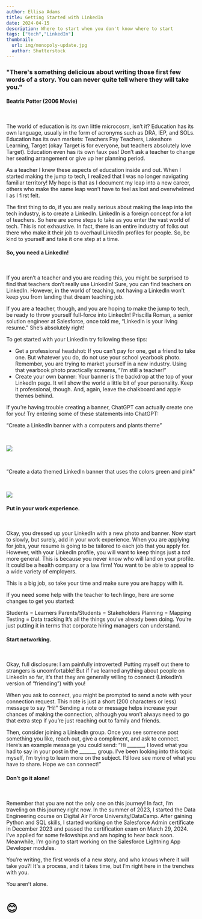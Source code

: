 ```yaml
---
author: Ellisa Adams
title: Getting Started with LinkedIn
date: 2024-04-15
description: Where to start when you don't know where to start
tags: ["tech","LinkedIn"]
thumbnail:
  url: img/monopoly-update.jpg
  author: Shutterstock
---
```


### "There's something delicious about writing those first few words of a story. You can never quite tell where they will take you."

#### Beatrix Potter (2006 Movie)

&nbsp;

The world of education is its own little microcosm, isn’t it? Education has its own language, usually in the form of acronyms such as DRA, IEP, and SOLs. Education has its own markets: Teachers Pay Teachers, Lakeshore Learning, Target (okay Target is for everyone, but teachers absolutely love Target). Education even has its own faux pas! Don’t ask a teacher to change her seating arrangement or give up her planning period.

As a teacher I knew these aspects of education inside and out. When I started making the jump to tech, I realized that I was no longer navigating familiar territory!
My hope is that as I document my leap into a new career, others who make the same leap won’t have to feel as lost and overwhelmed I as I first felt.

The first thing to do, if you are really serious about making the leap into the tech industry, is to create a LinkedIn. LinkedIn is a foreign concept for a lot of teachers. So here are some steps to take  as you enter the vast world of tech. This is not exhaustive. In fact, there is an entire industry of folks out there who make it their job to overhaul LinkedIn profiles for people. So, be kind to yourself and take it one step at a time.

#### So, you need a LinkedIn!

&nbsp;

If you aren’t a teacher and you are reading this, you might be surprised to find that teachers don’t really use LinkedIn! Sure, you can find teachers on LinkedIn. However, in the world of teaching, not having a LinkedIn won’t keep you from landing that dream teaching job.

If you are a teacher, though, and you are hoping to make the jump to tech, be ready to throw yourself full-force into LinkedIn! Priscilla Roman, a senior solution engineer at Salesforce, once told me, “LinkedIn is your living resume.” She’s absolutely right!

To get started with your LinkedIn try following these tips:

* Get a professional headshot: If you can’t pay for one, get a friend to take one. But whatever you do, do not use your school yearbook photo. Remember, you are trying to market yourself in a new industry. Using that yearbook photo practically screams, “I’m still a teacher!”
* Create your own banner: Your banner is the backdrop at the top of your LinkedIn page. It will show the world a little bit of your personality. Keep it professional, though. And, again, leave the chalkboard and apple themes behind. 

If you’re having trouble creating a banner, ChatGPT can actually create one for you! Try entering some of these statements into ChatGPT:

“Create a LinkedIn banner with a computers and plants theme”

&nbsp;

![](img/first_words/linkedin_banner_1.png)

&nbsp;

“Create a data themed LinkedIn banner that uses the colors green and pink”

&nbsp;

![](img/first_words/linkedin_banner_2.png)

#### Put in your work experience.

&nbsp;

Okay, you dressed up your LinkedIn with a new photo and banner. Now start to slowly, but surely, add in your work experience.
When you are applying for jobs, your resume is going to be tailored to each job that you apply for. However, with your LinkedIn profile, you will want to keep things just a *tad* more general. This is because you never know who will land on your profile. It could be a health company or a law firm! You want to be able to appeal to a wide variety of employers.

This is a big job, so take your time and make sure you are happy with it. 

If you need some help with the teacher to tech lingo, here are some changes to get you started:

Students = Learners
Parents/Students = Stakeholders
Planning = Mapping
Testing = Data tracking
It’s all the things you’ve already been doing. You’re just putting it in terms that corporate hiring managers can understand.

#### Start networking.

&nbsp;

Okay, full disclosure: I am painfully introverted! Putting myself out there to strangers is uncomfortable! But if I’ve learned anything about people on LinkedIn so far, it’s that they are generally willing to connect (LinkedIn’s version of “friending”) with you! 

When you ask to connect, you might be prompted to send a note with your connection request. This note is just a short (200 characters or less) message to say “Hi!” Sending a note or message helps increase your chances of making the connection, although you won’t always need to go that extra step if you’re just reaching out to family and friends.

Then, consider joining a LinkedIn group. Once you see someone post something you like, reach out, give a compliment, and ask to connect. Here’s an example message you could send:
“Hi _______, I loved what you had to say in your post in the _______ group. I’ve been looking into this topic myself, I’m trying to learn more on the subject. I’d love see more of what you have to share. Hope we can connect!”

#### Don’t go it alone!

&nbsp;

Remember that you are not the only one on this journey! In fact, I’m traveling on this journey right now. In the summer of 2023, I started the Data Engineering course on Digital Air Force University/DataCamp. After gaining Python and SQL skills, I started working on the Salesforce Admin certificate in December 2023 and passed the certification exam on March 29, 2024. I’ve applied for some fellowships and am hoping to hear back soon. Meanwhile, I’m going to start working on the Salesforce Lightning App Developer modules. 

You’re writing, the first words of a new story, and who knows where it will take you?! It's a process, and it takes time, but I’m right here in the trenches with you. 

You aren’t alone. 

# 😊